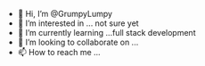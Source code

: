 - 👋 Hi, I’m @GrumpyLumpy
- 👀 I’m interested in ... not sure yet
- 🌱 I’m currently learning ...full stack development
- 💞️ I’m looking to collaborate on ...
- 📫 How to reach me ...

<!---
GrumpyLumpy/GrumpyLumpy is a ✨ special ✨ repository because its `README.md` (this file) appears on your GitHub profile.
You can click the Preview link to take a look at your changes.
--->
